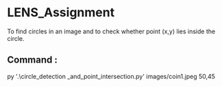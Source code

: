 
# LENS_Assignment
To find circles in an image and to check whether point (x,y) lies inside the circle. 
## Command :
py '.\circle_detection _and_point_intersection.py' images/coin1.jpeg 50,45
